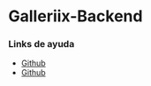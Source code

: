 # Galleriix-Backend

### Links de ayuda

- [Github](https://github.com/supabase/supabase/discussions/5936)
- [Github](https://github.com/supabase/supabase/discussions/1761)